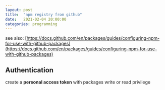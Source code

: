 ```yaml
---
layout: post
title:  "npm registry from github"
date:   2021-02-04 20:00:00
categories: programming
---
```


see also: [https://docs.github.com/en/packages/guides/configuring-npm-for-use-with-github-packages](https://docs.github.com/en/packages/guides/configuring-npm-for-use-with-github-packages)

## Authentication

create a **personal access token** with packages write or read privilege

